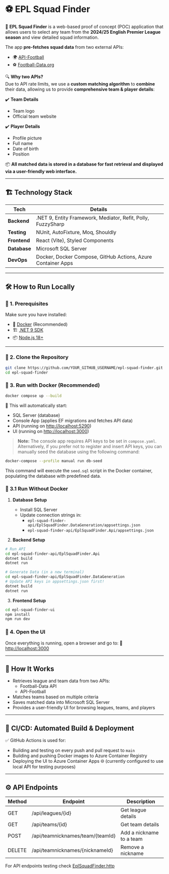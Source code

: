 # ⚽ EPL Squad Finder

🚀 **EPL Squad Finder** is a web-based proof of concept (POC) application that allows users to select any team from the **2024/25 English Premier League season** and view detailed squad information.

The app **pre-fetches squad data** from two external APIs:
- 🌍 [API-Football](https://dashboard.api-football.com)
- ⚽ [Football-Data.org](https://www.football-data.org)

🔍 **Why two APIs?**  
Due to API rate limits, we use a **custom matching algorithm** to **combine** their data, allowing us to provide **comprehensive team & player details**:

✔️ **Team Details**  
- Team logo  
- Official team website  

✔️ **Player Details**  
- Profile picture  
- Full name  
- Date of birth  
- Position  

📦 **All matched data is stored in a database for fast retrieval and displayed via a user-friendly web interface.**

---

## 🏗️ **Technology Stack**
| Tech | Details |
|------|---------|
| **Backend** | .NET 9, Entity Framework, Mediator, Refit, Polly, FuzzySharp |
| **Testing** | NUnit, AutoFixture, Moq, Shouldly |
| **Frontend** | React (Vite), Styled Components |
| **Database** | Microsoft SQL Server |
| **DevOps** | Docker, Docker Compose, GitHub Actions, Azure Container Apps |

---

## 🛠 **How to Run Locally**

### 🔹 1. Prerequisites
Make sure you have installed:
- 🐳 [Docker](https://www.docker.com/get-started) (Recommended) 
- 🏗️ [.NET 9 SDK](https://dotnet.microsoft.com/download/dotnet)  
- 📦 [Node.js 18+](https://nodejs.org/en/)  

---

### 🔹 2. Clone the Repository
```sh
git clone https://github.com/YOUR_GITHUB_USERNAME/epl-squad-finder.git
cd epl-squad-finder
```

### 🔹 3. Run with Docker (Recommended)
```sh
docker compose up --build
```
🚀 This will automatically start:
- SQL Server (database)
- Console App (applies EF migrations and fetches API data)
- API (running on [http://localhost:5290](http://localhost:5290))
- UI (running on [http://localhost:3000](http://localhost:3000))

> **Note:** The console app requires API keys to be set in `compose.yaml`. Alternatively, if you prefer not to register and insert API keys, you can manually seed the database using the following command:

```sh
docker-compose --profile manual run db-seed
```

This command will execute the `seed.sql` script in the Docker container, populating the database with predefined data.

### 🔹 3.1 Run Without Docker
1. **Database Setup**
   - Install SQL Server
   - Update connection strings in:
     - `epl-squad-finder-api/EplSquadFinder.DataGeneration/appsettings.json`
     - `epl-squad-finder-api/EplSquadFinder.Api/appsettings.json`

2. **Backend Setup**
```sh
# Run API
cd epl-squad-finder-api/EplSquadFinder.Api
dotnet build
dotnet run

# Generate Data (in a new terminal)
cd epl-squad-finder-api/EplSquadFinder.DataGeneration
# Update API keys in appsettings.json first!
dotnet build
dotnet run
```

3. **Frontend Setup**
```sh
cd epl-squad-finder-ui
npm install
npm run dev
```

### 🔹 4. Open the UI
Once everything is running, open a browser and go to:
🔗 [http://localhost:3000](http://localhost:3000)

---

## 📡 How It Works
- Retrieves league and team data from two APIs:
  - Football-Data API
  - API-Football
- Matches teams based on multiple criteria
- Saves matched data into Microsoft SQL Server
- Provides a user-friendly UI for browsing leagues, teams, and players

---

## 🚀 CI/CD: Automated Build & Deployment
✅ GitHub Actions is used for:
- Building and testing on every push and pull request to `main`
- Building and pushing Docker images to Azure Container Registry
- Deploying the UI to Azure Container Apps 🌐 (currently configured to use local API for testing purposes)

---

## ⚙️ API Endpoints

| Method | Endpoint                                | Description                      |
|--------|-----------------------------------------|----------------------------------|
| GET    | /api/leagues/{id}                       | Get league details               |
| GET    | /api/teams/{id}                         | Get team details                 |
| POST   | /api/teamnicknames/team/{teamId}           | Add a nickname to a team         |
| DELETE | /api/teamnicknames/{nicknameId}       | Remove a nickname                |

For API endpoints testing check [EplSquadFinder.http](https://github.com/DmytroYevtushenko/epl-squad-finder/blob/main/epl-squad-finder-api/EplSquadFinder.Api/EplSquadFinder.http)
